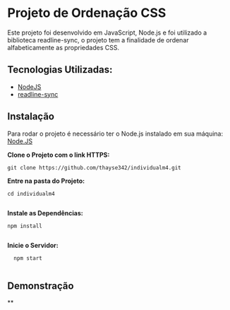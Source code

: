 
# Projeto de Ordenação CSS

Este projeto foi desenvolvido em JavaScript,  Node.js e foi utilizado a biblioteca readline-sync, o projeto tem a finalidade de ordenar alfabeticamente as propriedades CSS.

## Tecnologias Utilizadas:
- [NodeJS](https://nodejs.org/en) 
- [readline-sync ]( https://www.npmjs.com/package/readline-sync)  
 


## Instalação 

Para rodar o projeto é necessário ter o Node.js instalado em sua máquina: [Node.JS](https://nodejs.org/pt-br/download)

**Clone o Projeto com o link HTTPS:**
 ```
 git clone https://github.com/thayse342/individualm4.git 
 ```
**Entre na pasta do Projeto:**
```
cd individualm4
  
```
**Instale as Dependências:**

```
npm install
  
```

**Inicie o Servidor:**


```
  npm start
  
```



 
## Demonstração

**

